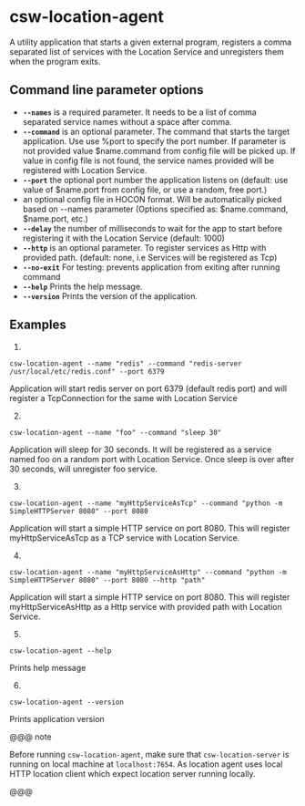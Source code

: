 # csw-location-agent

A utility application that starts a given external program, registers a comma separated list of services with the Location Service and unregisters them when the program exits.

## Command line parameter options

* **`--names`** is a required parameter. It needs to be a list of comma separated service names without a space after comma.
* **`--command`** is an optional parameter. The command that starts the target application. Use use %port to specify the port number. If parameter is not provided value $name.command from config file will be picked up. If value in config file is not found, the service names provided will be registered with Location Service.
* **`--port`** the optional port number the application listens on (default: use value of $name.port from config file, or use a random, free port.)
* **<app-config>** an optional config file in HOCON format. Will be automatically picked based on --names parameter (Options specified as: $name.command, $name.port, etc.)
* **`--delay`** the number of milliseconds to wait for the app to start before registering it with the Location Service (default: 1000)
* **`--http`** is an optional parameter. To register services as Http with provided path. (default: none, i.e Services will be registered as Tcp)
* **`--no-exit`** For testing: prevents application from exiting after running command
* **`--help`** Prints the help message.
* **`--version`** Prints the version of the application.

## Examples

1. 
```
csw-location-agent --name "redis" --command "redis-server /usr/local/etc/redis.conf" --port 6379
```  
Application will start redis server on port 6379 (default redis port) and will register a TcpConnection for the same with Location Service 

2. 
```
csw-location-agent --name "foo" --command "sleep 30"
```
Application will sleep for 30 seconds. It will be registered as a service named foo on a random port with Location Service. Once sleep is over after 30 seconds, will unregister foo service.

3. 
```
csw-location-agent --name "myHttpServiceAsTcp" --command "python -m SimpleHTTPServer 8080" --port 8080
```  
Application will start a simple HTTP service on port 8080. This will register myHttpServiceAsTcp as a TCP service with Location Service.

4. 
```
csw-location-agent --name "myHttpServiceAsHttp" --command "python -m SimpleHTTPServer 8080" --port 8080 --http "path"
```  
Application will start a simple HTTP service on port 8080. This will register myHttpServiceAsHttp as a Http service with provided path with Location Service.

5. 
```
csw-location-agent --help
```  
Prints help message

6. 
```
csw-location-agent --version
```  
Prints application version

@@@ note

Before running `csw-location-agent`, make sure that `csw-location-server` is running on local machine at `localhost:7654`.
As location agent uses local HTTP location client which expect location server running locally.

@@@
